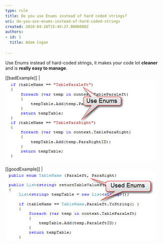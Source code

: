 ```yaml
---
type: rule
title: Do you use Enums instead of hard coded strings?
uri: do-you-use-enums-instead-of-hard-coded-strings
created: 2018-04-26T15:49:27.0000000Z
authors:
- id: 1
  title: Adam Cogan

---
```


Use Enums instead of hard-coded strings, it makes your code lot **cleaner** and is **really easy to manage**.
  
[[badExample]]
| ![ "Hard- coded string" works, but is a bad idea](EnumBadExample.jpg)

[[goodExample]]
| ![Used Enums, looks good and is easy to manage](EnumGoodExample.jpg)
